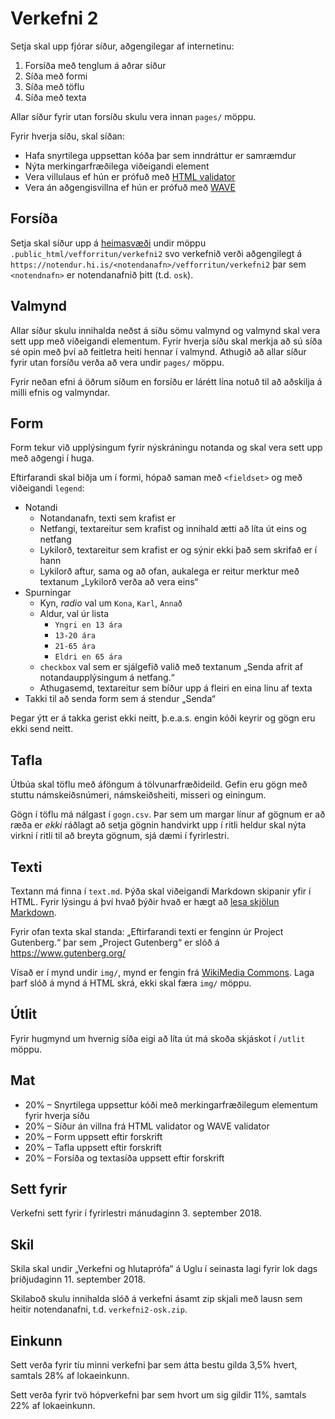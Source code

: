 
# Verkefni 2

Setja skal upp fjórar síður, aðgengilegar af internetinu:

1. Forsíða með tenglum á aðrar síður
2. Síða með formi
3. Síða með töflu
4. Síða með texta

Allar síður fyrir utan forsíðu skulu vera innan `pages/` möppu.

Fyrir hverja síðu, skal síðan:

* Hafa snyrtilega uppsettan kóða þar sem inndráttur er samræmdur
* Nýta merkingarfræðilega viðeigandi element
* Vera villulaus ef hún er prófuð með [HTML validator](https://validator.w3.org/)
* Vera án aðgengisvillna ef hún er prófuð með [WAVE](http://wave.webaim.org/)

## Forsíða

Setja skal síður upp á [heimasvæði](http://uts.hi.is/node/155) undir möppu `.public_html/vefforritun/verkefni2` svo verkefnið verði aðgengilegt á `https://notendur.hi.is/<notendanafn>/vefforritun/verkefni2` þar sem `<notendnafn>` er notendanafnið þitt (t.d. `osk`).

## Valmynd

Allar síður skulu innihalda neðst á síðu sömu valmynd og valmynd skal vera sett upp með viðeigandi elementum. Fyrir hverja síðu skal merkja að sú síða sé opin með því að feitletra heiti hennar í valmynd. Athugið að allar síður fyrir utan forsíðu verða að vera undir `pages/` möppu.

Fyrir neðan efni á öðrum síðum en forsíðu er lárétt lína notuð til að aðskilja á milli efnis og valmyndar.

## Form

Form tekur við upplýsingum fyrir nýskráningu notanda og skal vera sett upp með aðgengi í huga.

Eftirfarandi skal biðja um í formi, hópað saman með `<fieldset>` og með viðeigandi `legend`:

* Notandi
  - Notandanafn, texti sem krafist er
  - Netfangi, textareitur sem krafist og innihald ætti að líta út eins og netfang
  - Lykilorð, textareitur sem krafist er og sýnir ekki það sem skrifað er í hann
  - Lykilorð aftur, sama og að ofan, aukalega er reitur merktur með textanum „Lykilorð verða að vera eins“
* Spurningar
  - Kyn, _radio_ val um `Kona`, `Karl`, `Annað`
  - Aldur, val úr lista
    + `Yngri en 13 ára`
    + `13-20 ára`
    + `21-65 ára`
    + `Eldri en 65 ára`
  - `checkbox` val sem er sjálgefið valið með textanum „Senda afrit af notandaupplýsingum á netfang.“
  - Athugasemd, textareitur sem bíður upp á fleiri en eina línu af texta
* Takki til að senda form sem á stendur „Senda“

Þegar ýtt er á takka gerist ekki neitt, þ.e.a.s. engin kóði keyrir og gögn eru ekki send neitt.

## Tafla

Útbúa skal töflu með áföngum á tölvunarfræðideild. Gefin eru gögn með stuttu námskeiðsnúmeri, námskeiðsheiti, misseri og einingum.

Gögn í töflu má nálgast í `gogn.csv`. Þar sem um margar línur af gögnum er að ræða er _ekki_ ráðlagt að setja gögnin handvirkt upp í ritli heldur skal nýta virkni í ritli til að breyta gögnum, sjá dæmi í fyrirlestri.

## Texti

Textann má finna í `text.md`. Þýða skal viðeigandi Markdown skipanir yfir í HTML. Fyrir lýsingu á því hvað þýðir hvað er hægt að [lesa skjölun Markdown](https://daringfireball.net/projects/markdown/syntax).

Fyrir ofan texta skal standa: „Eftirfarandi texti er fenginn úr Project Gutenberg.“ þar sem „Project Gutenberg“ er slóð á https://www.gutenberg.org/

Vísað er í mynd undir `img/`, mynd er fengin frá [WikiMedia Commons](https://commons.wikimedia.org/wiki/File:Machiavelli_Principe_Cover_Page.jpg). Laga þarf slóð á mynd á HTML skrá, ekki skal færa `img/` möppu.

## Útlit

Fyrir hugmynd um hvernig síða eigi að líta út má skoða skjáskot í `/utlit` möppu.

## Mat

* 20% – Snyrtilega uppsettur kóði með merkingarfræðilegum elementum fyrir hverja síðu
* 20% – Síður án villna frá HTML validator og WAVE validator
* 20% – Form uppsett eftir forskrift
* 20% – Tafla uppsett eftir forskrift
* 20% – Forsíða og textasíða uppsett eftir forskrift

## Sett fyrir

Verkefni sett fyrir í fyrirlestri mánudaginn 3. september 2018.

## Skil

Skila skal undir „Verkefni og hlutaprófa“ á Uglu í seinasta lagi fyrir lok dags þriðjudaginn 11. september 2018.

Skilaboð skulu innihalda slóð á verkefni ásamt zip skjali með lausn sem heitir notendanafni, t.d. `verkefni2-osk.zip`.

## Einkunn

Sett verða fyrir tíu minni verkefni þar sem átta bestu gilda 3,5% hvert, samtals 28% af lokaeinkunn.

Sett verða fyrir tvö hópverkefni þar sem hvort um sig gildir 11%, samtals 22% af lokaeinkunn.

